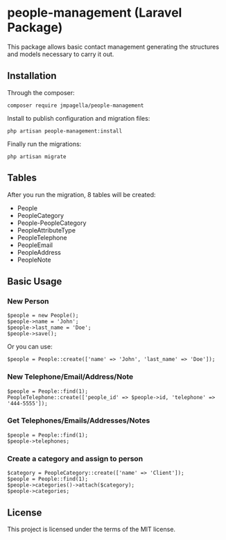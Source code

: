 
# people-management (Laravel Package)
This package allows basic contact management generating the structures and models necessary to carry it out.

## Installation

Through the composer:

    composer require jmpagella/people-management

Install to publish configuration and migration files:

    php artisan people-management:install

Finally run the migrations:

    php artisan migrate

## Tables

After you run the migration, 8 tables will be created:

 - People
 - PeopleCategory
 - People-PeopleCategory
 - PeopleAttributeType
 - PeopleTelephone
 - PeopleEmail
 - PeopleAddress
 - PeopleNote

## Basic Usage

### New Person

    $people = new People();  
    $people->name = 'John';
    $people->last_name = 'Doe';  
    $people->save();

Or you can use:

    $people = People::create(['name' => 'John', 'last_name' => 'Doe']);

### New Telephone/Email/Address/Note

    $people = People::find(1);  
    PeopleTelephone::create(['people_id' => $people->id, 'telephone' => '444-5555']);


### Get Telephones/Emails/Addresses/Notes

    $people = People::find(1);
    $people->telephones;

### Create a category and assign to person

    $category = PeopleCategory::create(['name' => 'Client']); 
    $people = People::find(1);  
    $people->categories()->attach($category);  
    $people->categories;

## License
This project is licensed under the terms of the MIT license.
